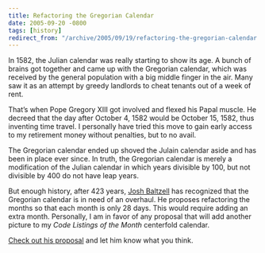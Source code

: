 ```yaml
---
title: Refactoring the Gregorian Calendar
date: 2005-09-20 -0800
tags: [history]
redirect_from: "/archive/2005/09/19/refactoring-the-gregorian-calendar.aspx/"
---
```


In 1582, the Julian calendar was really starting to show its age. A
bunch of brains got together and came up with the Gregorian calendar,
which was received by the general population with a big middle finger in
the air. Many saw it as an attempt by greedy landlords to cheat tenants
out of a week of rent.

That’s when Pope Gregory XIII got involved and flexed his Papal muscle.
He decreed that the day after October 4, 1582 would be October 15, 1582,
thus inventing time travel. I personally have tried this move to gain
early access to my retirement money without penalties, but to no avail.

The Gregorian calendar ended up shoved the Julain calendar aside and has
been in place ever since. In truth, the Gregorian calendar is merely a
modification of the Julian calendar in which years divisible by 100, but
not divisible by 400 do not have leap years.

But enough history, after 423 years, [Josh
Baltzell](http://shortdomainname.com/) has recognized that the Gregorian
calendar is in need of an overhaul. He proposes refactoring the months
so that each month is only 28 days. This would require adding an extra
month. Personally, I am in favor of any proposal that will add another
picture to my *Code Listings of the Month* centerfold calendar.

[Check out his
proposal](http://shortdomainname.com/archive/2005/09/21/4291.aspx#FeedBack)
and let him know what you think.

